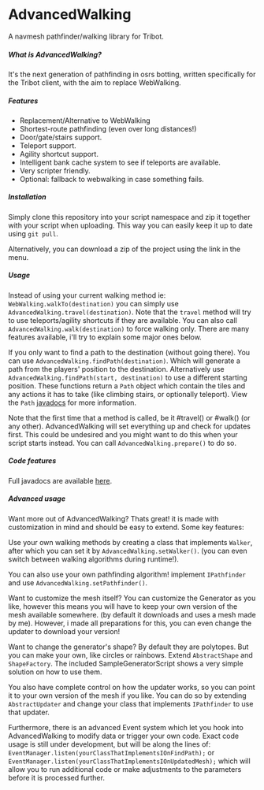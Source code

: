# AdvancedWalking
A navmesh pathfinder/walking library for Tribot.

##### What is AdvancedWalking?
It's the next generation of pathfinding in osrs botting, written specifically for the Tribot client, with the aim to replace WebWalking.

##### Features
-  Replacement/Alternative to WebWalking
-  Shortest-route pathfinding (even over long distances!)
-  Door/gate/stairs support.
-  Teleport support.
-  Agility shortcut support.
-  Intelligent bank cache system to see if teleports are available.
-  Very scripter friendly.
-  Optional: fallback to webwalking in case something fails.

##### Installation
Simply clone this repository into your script namespace and zip it together with your script when uploading. This way you can easily keep it up to date using `git pull`.

Alternatively, you can download a zip of the project using the link in the menu.

##### Usage
Instead of using your current walking method ie: `WebWalking.walkTo(destination)` you can simply use `AdvancedWalking.travel(destination)`. Note that the `travel` method will try to use teleports/agility shortcuts if they are available. You can also call `AdvancedWalking.walk(destination)` to force walking only. There are many features available, i'll try to explain some major ones below.

If you only want to find a path to the destination (without going there). You can use `AdvancedWalking.findPath(destination)`. Which will generate a path from the players' position to the destination. Alternatively use `AdvancedWalking.findPath(start, destination)` to use a different starting position. These functions return a `Path` object which contain the tiles and any actions it has to take (like climbing stairs, or optionally teleport). View the `Path` [javadocs](https://laniax.github.io/AdvancedWalking/scripts/AdvancedWalking/Game/Path/Path.html) for more information.

Note that the first time that a method is called, be it #travel() or #walk() (or any other). AdvancedWalking will set everything up and check for updates first. This could be undesired and you might want to do this when your script starts instead. You can call `AdvancedWalking.prepare()` to do so.

##### Code features
Full javadocs are available [here](https://laniax.github.io/AdvancedWalking/).


##### Advanced usage
Want more out of AdvancedWalking? Thats great! it is made with customization in mind and should be easy to extend.
Some key features:

Use your own walking methods by creating a class that implements `Walker`, after which you can set it by `AdvancedWalking.setWalker()`. (you can even switch between walking algorithms during runtime!).

You can also use your own pathfinding algorithm! implement `IPathfinder` and use `AdvancedWalking.setPathfinder()`.

Want to customize the mesh itself? You can customize the Generator as you like, however this means you will have to keep your own version of the mesh available somewhere. (by default it downloads and uses a mesh made by me). However, i made all preparations for this, you can even change the updater to download your version!

Want to change the generator's shape? By default they are polytopes. But you can make your own, like circles or rainbows.
Extend `AbstractShape` and `ShapeFactory`. The included SampleGeneratorScript shows a very simple solution on how to use them.

You also have complete control on how the updater works, so you can point it to your own version of the mesh if you like. You can do so by extending `AbstractUpdater` and change your class that implements `IPathfinder` to use that updater.

Furthermore, there is an advanced Event system which let you hook into AdvancedWalking to modify data or trigger your own code. Exact code usage is still under development, but will be along the lines of: `EventManager.listen(yourClassThatImplementsIOnFindPath);` or `EventManager.listen(yourClassThatImplementsIOnUpdatedMesh);` which will allow you to run additional code or make adjustments to the parameters before it is processed further.
